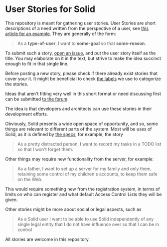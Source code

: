 # User Stories for Solid

This repository is meant for gathering user stories. User Stories are short 
descriptions of a need written from the perspective of a user, see 
[this article for an example](https://www.mountaingoatsoftware.com/agile/user-stories). 
They are generally of the form:

> As a **type-of-user**, I want to **some-goal** so that **some-reason**.

To submit such a story, 
[open an issue](https://github.com/solid/user-stories/issues/new), and put the 
user story itself as the title. You may elaborate on it in the text, but strive 
to make the idea succinct enough to fit in that single line.

Before posting a new story, please check if there already exist stories that 
cover your it. It might be beneficial to check 
[the labels](https://github.com/solid/user-stories/labels) we use to categorize
the stories.

Ideas that aren't fitting very well in this short format or need discussing 
first can be submitted
[to the forum](https://forum.solidproject.org/c/1-about-solid/app-communities).

The idea is that developers and architects can use these stories in their 
development efforts.

Obviously, Solid presents a wide open space of opportunity, and so, some 
things are relevant to different parts of the system. Most will be uses of 
Solid, as it is defined by [the specs](https://github.com/solid/specification),
for example, the story

> As a pretty distracted person, I want to record my tasks in a TODO
> list so that I won't forget them.

Other things may require new functionality from the server, for example:

> As a father, I want to set up a server for my family and only them,
> retaining some control of my children's accounts, to keep them safe
> on the Web.

This would require something new from the registration system, in
terms of limits on who can register and what default Access Control
Lists they will be given.

Other stories might be more about social or legal aspects, such as

> As a Solid user I want to be able to use Solid independently of any single 
> legal entity that I do not have influence over so that I can be in control

All stories are welcome in this repository.

